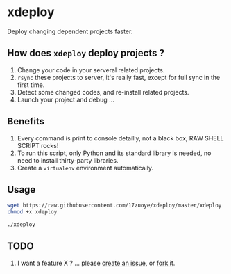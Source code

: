 xdeploy
============================
Deploy changing dependent projects faster.


How does `xdeploy` deploy projects ?
----------------------------
1. Change your code in your serveral related projects.
2. `rsync` these projects to server, it's really fast, except for full sync in the first time.
3. Detect some changed codes, and re-install related projects.
4. Launch your project and debug ...

Benefits
----------------------------
1. Every command is print to console detailly, not a black box, RAW SHELL SCRIPT rocks!
2. To run this script, only Python and its standard library is needed, no need to install thirty-party libraries.
3. Create a `virtualenv` environment automatically.

Usage
----------------------------
```bash
wget https://raw.githubusercontent.com/17zuoye/xdeploy/master/xdeploy
chmod +x xdeploy

./xdeploy
```


TODO
----------------------------
1. I want a feature X ? ... please [create an issue](https://github.com/17zuoye/xdeploy/issues), or [fork it](https://github.com/17zuoye/xdeploy/).
